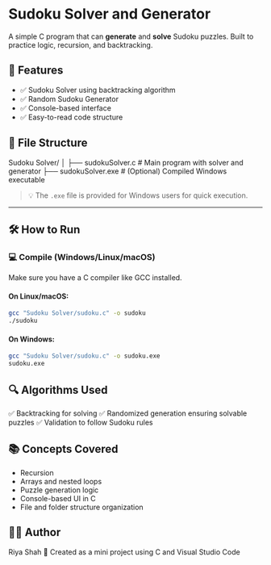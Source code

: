 # Sudoku Solver and Generator

A simple C program that can **generate** and **solve** Sudoku puzzles. Built to practice logic, recursion, and backtracking.

## 🧩 Features

- ✅ Sudoku Solver using backtracking algorithm
- ✅ Random Sudoku Generator
- ✅ Console-based interface
- ✅ Easy-to-read code structure

## 📁 File Structure

Sudoku Solver/
│
├── sudokuSolver.c # Main program with solver and generator
├── sudokuSolver.exe # (Optional) Compiled Windows executable


> 💡 The `.exe` file is provided for Windows users for quick execution.

---

## 🛠️ How to Run

### 💻 Compile (Windows/Linux/macOS)

Make sure you have a C compiler like GCC installed.

#### On Linux/macOS:
```bash
gcc "Sudoku Solver/sudoku.c" -o sudoku
./sudoku
```

#### On Windows:
```bash
gcc "Sudoku Solver/sudoku.c" -o sudoku.exe
sudoku.exe
```

## 🔍 Algorithms Used
✅ Backtracking for solving
✅ Randomized generation ensuring solvable puzzles
✅ Validation to follow Sudoku rules

## 📚 Concepts Covered
- Recursion
- Arrays and nested loops
- Puzzle generation logic
- Console-based UI in C
- File and folder structure organization

## 👩‍💻 Author
Riya Shah
📌 Created as a mini project using C and Visual Studio Code
